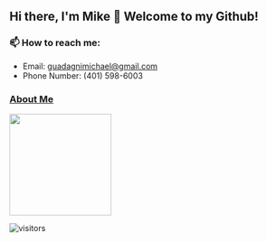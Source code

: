 ## Hi there, I'm Mike 👋 Welcome to my Github!

### 📫 How to reach me:
- Email: guadagnimichael@gmail.com
- Phone Number: (401) 598-6003

### <u>About Me</u>

<img height="180em" src="https://github-readme-stats.vercel.app/api?username=mguadagni&show_icons=true&hide_border=true&&count_private=true&include_all_commits=true" />

![visitors](https://visitor-badge.glitch.me/badge?page_id=${mguadagni}.${mguadagni})

<!--
**mguadagni/mguadagni** is a ✨ _special_ ✨ repository because its `README.md` (this file) appears on your GitHub profile.

Here are some ideas to get you started:

- 🔭 I’m currently working on ...
- 🌱 I’m currently learning ...
- 👯 I’m looking to collaborate on ...
- 🤔 I’m looking for help with ...
- 💬 Ask me about ...
- 📫 How to reach me: ...
- 😄 Pronouns: ...
- ⚡ Fun fact: ...
-->
